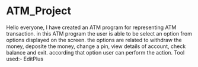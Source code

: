 # ATM_Project 
Hello everyone,
      I have created an ATM program for representing ATM transaction. in this ATM program the user is able to be select an option from options displayed on the screen. the options are related to withdraw the money, deposite the money, change a pin, view details of account, check balance and exit. according that option user can perform the action. 
      Tool used:- EditPlus
